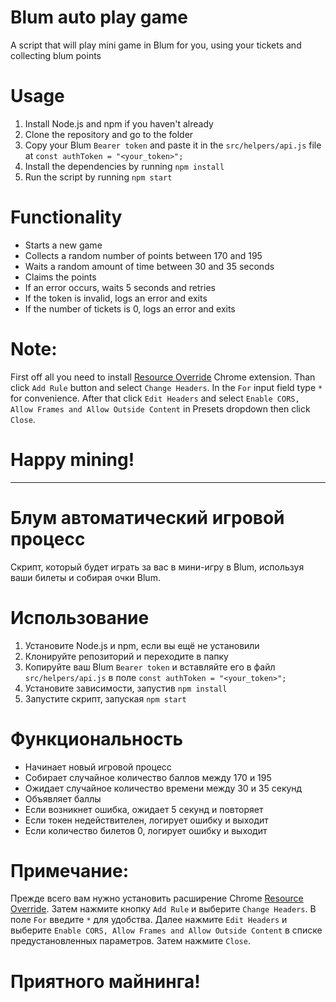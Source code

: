 # Blum auto play game

A script that will play mini game in Blum for you, using your tickets and collecting blum points

# Usage

1. Install Node.js and npm if you haven't already
2. Clone the repository and go to the folder
3. Copy your Blum `Bearer token` and paste it in the `src/helpers/api.js` file at `const authToken = "<your_token>";`
4. Install the dependencies by running `npm install`
5. Run the script by running `npm start`

# Functionality

- Starts a new game
- Collects a random number of points between 170 and 195
- Waits a random amount of time between 30 and 35 seconds
- Claims the points
- If an error occurs, waits 5 seconds and retries
- If the token is invalid, logs an error and exits
- If the number of tickets is 0, logs an error and exits

# Note:

First off all you need to install [Resource Override](https://chromewebstore.google.com/detail/resource-override/pkoacgokdfckfpndoffpifphamojphii?utm_source=ext_app_menu) Chrome extension. Than click `Add Rule` button and select `Change Headers`. In the `For` input field type `*` for convenience. After that click `Edit Headers` and select `Enable CORS, Allow Frames and Allow Outside Content` in Presets dropdown then click `Close`.

# Happy mining!

---

# Блум автоматический игровой процесс

Скрипт, который будет играть за вас в мини-игру в Blum, используя ваши билеты и собирая очки Blum.

# Использование

1. Установите Node.js и npm, если вы ещё не установили
2. Клонируйте репозиторий и переходите в папку
3. Копируйте ваш Blum `Bearer token` и вставляйте его в файл `src/helpers/api.js` в поле `const authToken = "<your_token>";`
4. Установите зависимости, запустив `npm install`
5. Запустите скрипт, запуская `npm start`

# Функциональность

- Начинает новый игровой процесс
- Собирает случайное количество баллов между 170 и 195
- Ожидает случайное количество времени между 30 и 35 секунд
- Объявляет баллы
- Если возникнет ошибка, ожидает 5 секунд и повторяет
- Если токен недействителен, логирует ошибку и выходит
- Если количество билетов 0, логирует ошибку и выходит

# Примечание:

Прежде всего вам нужно установить расширение Chrome [Resource Override](https://chromewebstore.google.com/detail/resource-override/pkoacgokdfckfpndoffpifphamojphii?utm_source=ext_app_menu). Затем нажмите кнопку `Add Rule` и выберите `Change Headers`. В поле `For` введите `*` для удобства. Далее нажмите `Edit Headers` и выберите `Enable CORS, Allow Frames and Allow Outside Content` в списке предустановленных параметров. Затем нажмите `Close`.

# Приятного майнинга!
